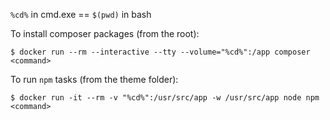 `%cd%` in cmd.exe == `$(pwd)` in bash

To install composer packages (from the root):
```
$ docker run --rm --interactive --tty --volume="%cd%":/app composer <command>
```

To run `npm` tasks (from the theme folder):
```
$ docker run -it --rm -v "%cd%":/usr/src/app -w /usr/src/app node npm <command>
```
